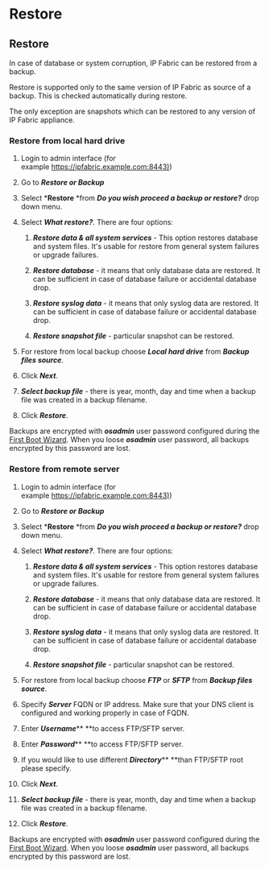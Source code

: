 # Restore

## Restore

In case of database or system corruption, IP Fabric can be restored from
a backup.

<div>

<div>

Restore is supported only to the same version of IP Fabric as source of
a backup. This is checked automatically during restore.

The only exception are snapshots which can be restored to any version of
IP Fabric appliance.

</div>

</div>

### Restore from local hard drive

1.  Login to admin interface (for
    example [https://ipfabric.example.com:8443)](https://nimpee.example.com:8443))

2.  Go to ***Restore or Backup***

3.  Select ***Restore** *from ***Do you wish proceed a backup or
    restore?*** drop down menu.

4.  Select ***What restore?***. There are four options:

    1.  ***Restore data & all system services*** - This option restores
        database and system files. It's usable for restore from general
        system failures or upgrade failures.

    2.  ***Restore database*** - it means that only database data are
        restored. It can be sufficient in case of database failure or
        accidental database drop.

    3.  ***Restore syslog data*** - it means that only syslog data are
        restored. It can be sufficient in case of database failure or
        accidental database drop.

    4.  ***Restore snapshot file*** - particular snapshot can be
        restored.

5.  For restore from local backup choose ***Local hard drive*** from
    ***Backup files source***.

6.  Click ***Next***.

7.  ***Select backup file*** - there is year, month, day and time when a
    backup file was created in a backup filename.

8.  Click ***Restore***.

<div>

<div>

Backups are encrypted with ***osadmin*** user password configured during
the [First Boot Wizard](Deploying_VMware_OVA_Virtual_Machine). When you
loose ***osadmin*** user password, all backups encrypted by this
password are lost.

</div>

</div>

### Restore from remote server

1.  Login to admin interface (for
    example [https://ipfabric.example.com:8443)](https://nimpee.example.com:8443))

2.  Go to ***Restore or Backup***

3.  Select ***Restore** *from ***Do you wish proceed a backup or
    restore?*** drop down menu.

4.  Select ***What restore?***. There are four options:

    1.  ***Restore data & all system services*** - This option restores
        database and system files. It's usable for restore from general
        system failures or upgrade failures.

    2.  ***Restore database*** - it means that only database data are
        restored. It can be sufficient in case of database failure or
        accidental database drop.

    3.  ***Restore syslog data*** - it means that only syslog data are
        restored. It can be sufficient in case of database failure or
        accidental database drop.

    4.  ***Restore snapshot file*** - particular snapshot can be
        restored.

5.  For restore from local backup choose ***FTP*** or ***SFTP*** from
    ***Backup files source***.

6.  Specify ***Server*** FQDN or IP address. Make sure that your DNS
    client is configured and working properly in case of FQDN.

7.  Enter ***Username***** **to access FTP/SFTP server.

8.  Enter ***Password***** **to access FTP/SFTP server.

9.  If you would like to use different ***Directory***** **than
    FTP/SFTP root please specify.

10. Click ***Next***.

11. ***Select backup file*** - there is year, month, day and time when a
    backup file was created in a backup filename.

12. Click ***Restore***.

<div>

<div>

Backups are encrypted with ***osadmin*** user password configured during
the [First Boot Wizard](Deploying_VMware_OVA_Virtual_Machine). When you
loose ***osadmin*** user password, all backups encrypted by this
password are lost.

</div>

</div>
